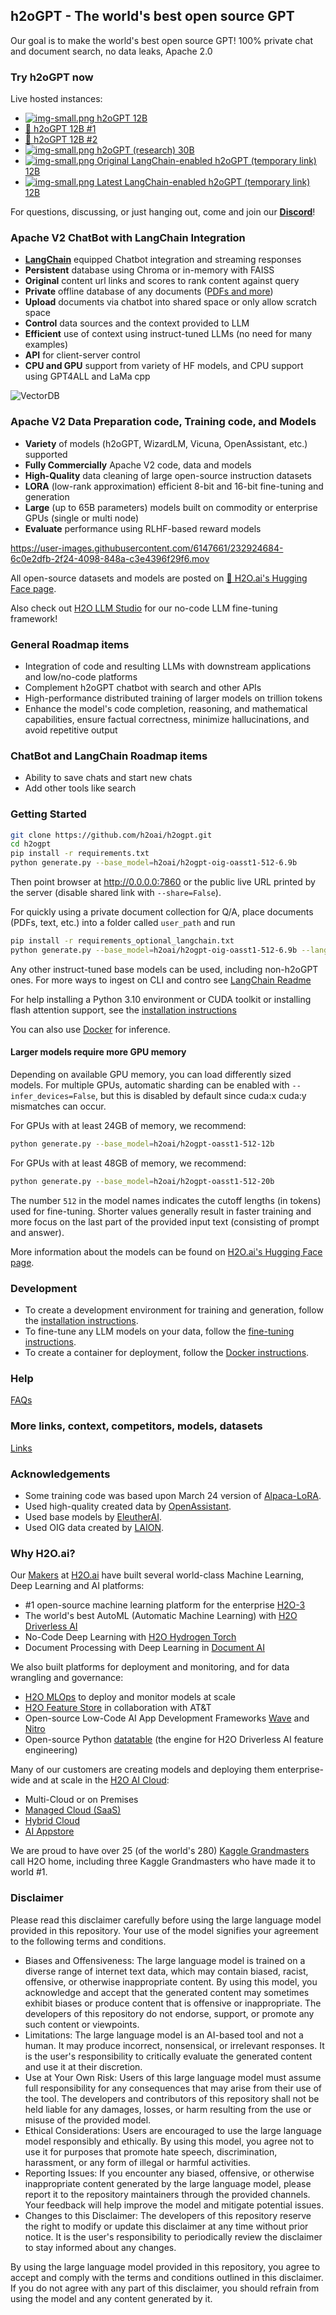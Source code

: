 ## h2oGPT - The world's best open source GPT

Our goal is to make the world's best open source GPT! 100% private chat and document search, no data leaks, Apache 2.0

### Try h2oGPT now 

Live hosted instances:
- [![img-small.png](img-small.png) h2oGPT 12B](https://gpt.h2o.ai/)
- [🤗 h2oGPT 12B #1](https://huggingface.co/spaces/h2oai/h2ogpt-chatbot)
- [🤗 h2oGPT 12B #2](https://huggingface.co/spaces/h2oai/h2ogpt-chatbot2)
- [![img-small.png](img-small.png) h2oGPT (research) 30B](http://gpt2.h2o.ai)
- [![img-small.png](img-small.png) Original LangChain-enabled h2oGPT (temporary link) 12B](https://9b1c74d9de90a71538.gradio.live/)
- [![img-small.png](img-small.png) Latest LangChain-enabled h2oGPT (temporary link) 12B](https://449b26467fe4cf2531.gradio.live)

For questions, discussing, or just hanging out, come and join our <a href="https://discord.gg/WKhYMWcVbq"><b>Discord</b></a>!

### Apache V2 ChatBot with LangChain Integration

- [**LangChain**](README_LangChain.md) equipped Chatbot integration and streaming responses
- **Persistent** database using Chroma or in-memory with FAISS
- **Original** content url links and scores to rank content against query
- **Private** offline database of any documents ([PDFs and more](README_LangChain.md#supported-datatypes))
- **Upload** documents via chatbot into shared space or only allow scratch space
- **Control** data sources and the context provided to LLM
- **Efficient** use of context using instruct-tuned LLMs (no need for many examples)
- **API** for client-server control
- **CPU and GPU** support from variety of HF models, and CPU support using GPT4ALL and LaMa cpp

<img src="langchain.png" alt="VectorDB" title="VectorDB via LangChain">

### Apache V2 Data Preparation code, Training code, and Models

- **Variety** of models (h2oGPT, WizardLM, Vicuna, OpenAssistant, etc.) supported
- **Fully Commercially** Apache V2 code, data and models
- **High-Quality** data cleaning of large open-source instruction datasets
- **LORA** (low-rank approximation) efficient 8-bit and 16-bit fine-tuning and generation
- **Large** (up to 65B parameters) models built on commodity or enterprise GPUs (single or multi node)
- **Evaluate** performance using RLHF-based reward models

https://user-images.githubusercontent.com/6147661/232924684-6c0e2dfb-2f24-4098-848a-c3e4396f29f6.mov

All open-source datasets and models are posted on [🤗 H2O.ai's Hugging Face page](https://huggingface.co/h2oai/).

Also check out [H2O LLM Studio](https://github.com/h2oai/h2o-llmstudio) for our no-code LLM fine-tuning framework!

### General Roadmap items

- Integration of code and resulting LLMs with downstream applications and low/no-code platforms
- Complement h2oGPT chatbot with search and other APIs
- High-performance distributed training of larger models on trillion tokens
- Enhance the model's code completion, reasoning, and mathematical capabilities, ensure factual correctness, minimize hallucinations, and avoid repetitive output

### ChatBot and LangChain Roadmap items

- Ability to save chats and start new chats
- Add other tools like search

### Getting Started

```bash
git clone https://github.com/h2oai/h2ogpt.git
cd h2ogpt
pip install -r requirements.txt
python generate.py --base_model=h2oai/h2ogpt-oig-oasst1-512-6.9b
```
Then point browser at http://0.0.0.0:7860 or the public live URL printed by the server (disable shared link with `--share=False`).

For quickly using a private document collection for Q/A, place documents (PDFs, text, etc.) into a folder called `user_path` and run
```bash
pip install -r requirements_optional_langchain.txt
python generate.py --base_model=h2oai/h2ogpt-oig-oasst1-512-6.9b --langchain_mode=UserData --user_path=user_path
```
Any other instruct-tuned base models can be used, including non-h2oGPT ones.  For more ways to ingest on CLI and contro see [LangChain Readme](README_LangChain.md)

For help installing a Python 3.10 environment or CUDA toolkit or installing flash attention support, see the [installation instructions](INSTALL.md)

You can also use [Docker](INSTALL-DOCKER.md#containerized-installation-for-inference-on-linux-gpu-servers) for inference.

#### Larger models require more GPU memory

Depending on available GPU memory, you can load differently sized models. For multiple GPUs, automatic sharding can be enabled with `--infer_devices=False`, but this is disabled by default since cuda:x cuda:y mismatches can occur.

For GPUs with at least 24GB of memory, we recommend:
```bash
python generate.py --base_model=h2oai/h2ogpt-oasst1-512-12b
```
For GPUs with at least 48GB of memory, we recommend:
```bash
python generate.py --base_model=h2oai/h2ogpt-oasst1-512-20b
```
The number `512` in the model names indicates the cutoff lengths (in tokens) used for fine-tuning. Shorter values generally result in faster training and more focus on the last part of the provided input text (consisting of prompt and answer).

More information about the models can be found on [H2O.ai's Hugging Face page](https://huggingface.co/h2oai/).

### Development

- To create a development environment for training and generation, follow the [installation instructions](INSTALL.md).
- To fine-tune any LLM models on your data, follow the [fine-tuning instructions](FINETUNE.md).
- To create a container for deployment, follow the [Docker instructions](INSTALL-DOCKER.md).

### Help

[FAQs](FAQ.md)

### More links, context, competitors, models, datasets

[Links](LINKS.md)

### Acknowledgements

* Some training code was based upon March 24 version of [Alpaca-LoRA](https://github.com/tloen/alpaca-lora/).
* Used high-quality created data by [OpenAssistant](https://open-assistant.io/).
* Used base models by [EleutherAI](https://www.eleuther.ai/).
* Used OIG data created by [LAION](https://laion.ai/blog/oig-dataset/).

### Why H2O.ai?

Our [Makers](https://h2o.ai/company/team/) at [H2O.ai](https://h2o.ai) have built several world-class Machine Learning, Deep Learning and AI platforms:
- #1 open-source machine learning platform for the enterprise [H2O-3](https://github.com/h2oai/h2o-3)
- The world's best AutoML (Automatic Machine Learning) with [H2O Driverless AI](https://h2o.ai/platform/ai-cloud/make/h2o-driverless-ai/)
- No-Code Deep Learning with [H2O Hydrogen Torch](https://h2o.ai/platform/ai-cloud/make/hydrogen-torch/)
- Document Processing with Deep Learning in [Document AI](https://h2o.ai/platform/ai-cloud/make/document-ai/)

We also built platforms for deployment and monitoring, and for data wrangling and governance:
- [H2O MLOps](https://h2o.ai/platform/ai-cloud/operate/h2o-mlops/) to deploy and monitor models at scale
- [H2O Feature Store](https://h2o.ai/platform/ai-cloud/make/feature-store/) in collaboration with AT&T
- Open-source Low-Code AI App Development Frameworks [Wave](https://wave.h2o.ai/) and [Nitro](https://nitro.h2o.ai/)
- Open-source Python [datatable](https://github.com/h2oai/datatable/) (the engine for H2O Driverless AI feature engineering)

Many of our customers are creating models and deploying them enterprise-wide and at scale in the [H2O AI Cloud](https://h2o.ai/platform/ai-cloud/):
- Multi-Cloud or on Premises
- [Managed Cloud (SaaS)](https://h2o.ai/platform/ai-cloud/managed)
- [Hybrid Cloud](https://h2o.ai/platform/ai-cloud/hybrid)
- [AI Appstore](https://docs.h2o.ai/h2o-ai-cloud/)

We are proud to have over 25 (of the world's 280) [Kaggle Grandmasters](https://h2o.ai/company/team/kaggle-grandmasters/) call H2O home, including three Kaggle Grandmasters who have made it to world #1.

### Disclaimer

Please read this disclaimer carefully before using the large language model provided in this repository. Your use of the model signifies your agreement to the following terms and conditions.

- Biases and Offensiveness: The large language model is trained on a diverse range of internet text data, which may contain biased, racist, offensive, or otherwise inappropriate content. By using this model, you acknowledge and accept that the generated content may sometimes exhibit biases or produce content that is offensive or inappropriate. The developers of this repository do not endorse, support, or promote any such content or viewpoints.
- Limitations: The large language model is an AI-based tool and not a human. It may produce incorrect, nonsensical, or irrelevant responses. It is the user's responsibility to critically evaluate the generated content and use it at their discretion.
- Use at Your Own Risk: Users of this large language model must assume full responsibility for any consequences that may arise from their use of the tool. The developers and contributors of this repository shall not be held liable for any damages, losses, or harm resulting from the use or misuse of the provided model.
- Ethical Considerations: Users are encouraged to use the large language model responsibly and ethically. By using this model, you agree not to use it for purposes that promote hate speech, discrimination, harassment, or any form of illegal or harmful activities.
- Reporting Issues: If you encounter any biased, offensive, or otherwise inappropriate content generated by the large language model, please report it to the repository maintainers through the provided channels. Your feedback will help improve the model and mitigate potential issues.
- Changes to this Disclaimer: The developers of this repository reserve the right to modify or update this disclaimer at any time without prior notice. It is the user's responsibility to periodically review the disclaimer to stay informed about any changes.

By using the large language model provided in this repository, you agree to accept and comply with the terms and conditions outlined in this disclaimer. If you do not agree with any part of this disclaimer, you should refrain from using the model and any content generated by it.
